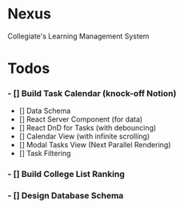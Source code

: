 # Nexus

Collegiate's Learning Management System

# Todos

### - [] Build Task Calendar (knock-off Notion)

- [] Data Schema
- [] React Server Component (for data)
- [] React DnD for Tasks (with debouncing)
- [] Calendar View (with infinite scrolling)
- [] Modal Tasks View (Next Parallel Rendering)
- [] Task Filtering

### - [] Build College List Ranking

### - [] Design Database Schema
